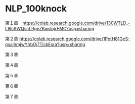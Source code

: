 # NLP_100knock
第１章　https://colab.research.google.com/drive/130WTLD_-L6lc9WQscLRgeZKwslojrFMC?usp=sharing

第２章   https://colab.research.google.com/drive/1PotH81GcS-qxalhmjwYhbOj7TlckEsra?usp=sharing

第３章

第４章

第５章

第６章

第７章
